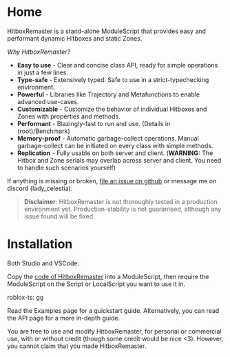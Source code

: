 # Home
HitboxRemaster is a stand-alone ModuleScript that provides easy and performant dynamic Hitboxes and static Zones.

*Why HitboxRemaster?*

- **Easy to use** - Clear and concise class API, ready for simple operations in just a few lines.
- **Type-safe** - Extensively typed. Safe to use in a strict-typechecking environment.
- **Powerful** - Libraries like Trajectory and Metafunctions to enable advanced use-cases.
- **Customizable** - Customize the behavior of individual Hitboxes and Zones with properties and methods.
- **Performant** - Blazingly-fast to run and use. (Details in (root)/Benchmark)
- **Memory-proof** - Automatic garbage-collect operations. Manual garbage-collect can be initiated on every class with simple methods.
- **Replication** - Fully usable on both server and client. (**WARNING:** The Hitbox and Zone serials may overlap across server and client. You need to handle such scenarios yourself)

If anything is missing or broken, [file an issue on github](https://github.com/LadyCelastia/HitboxRemaster/issues) or message me on discord (lady_celestia).

> **Disclaimer**: HitboxRemaster is not thoroughly tested in a production environment yet. Production-stability is not guaranteed, although any issue found will be fixed.

# Installation
Both Studio and VSCode:

Copy the [code of HitboxRemaster](https://github.com/LadyCelastia/HitboxRemaster/blob/main/src/init.lua) into a ModuleScript, then require the ModuleScript on the Script or LocalScript you want to use it in.

roblox-ts:
gg



Read the Examples page for a quickstart guide. Alternatively, you can read the API page for a more in-depth guide.

You are free to use and modify HitboxRemaster, for personal or commercial use, with or without credit (though some credit would be nice <3). However, you cannot claim that you made HitboxRemaster.